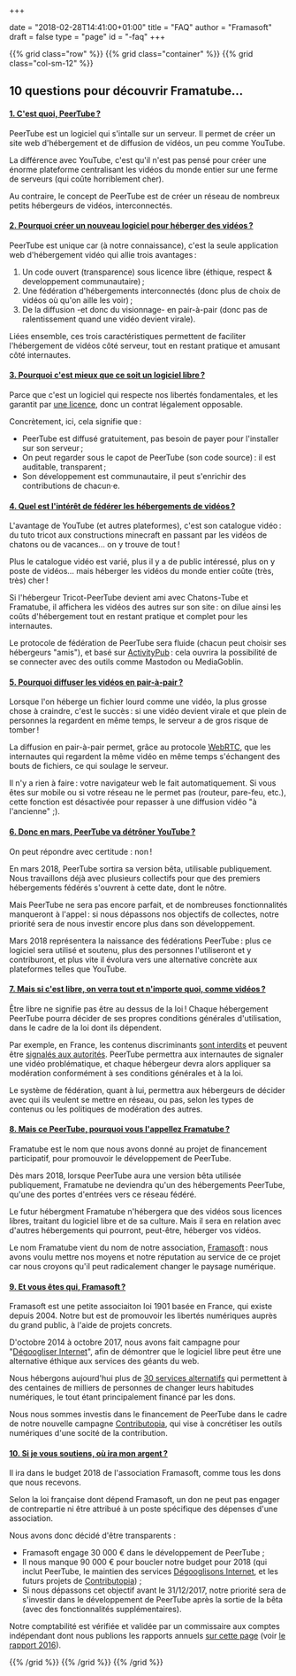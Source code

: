 +++

date = "2018-02-28T14:41:00+01:00"
title = "FAQ"
author = "Framasoft"
draft = false
type = "page"
id = "-faq"
+++

{{% grid class="row" %}}
{{% grid class="container" %}}
{{% grid class="col-sm-12" %}}
<h2 class="text-center">10 questions pour découvrir Framatube…</h2>

<!--début accordéon-->
<div id="accordion" class="panel-group">
<!-- question 01-->
<div class="panel panel-default">
  <div class="panel-heading">
    <h4 class="panel-title">
      <a data-toggle="collapse" data-parent="#accordion" href="#collapse01">1. C'est quoi, PeerTube ?</a>
    </h4>
  </div>
  <div id="collapse01" class="panel-collapse collapse in">
    <div class="panel-body">
      <p>PeerTube est un logiciel qui s'intalle sur un serveur. Il permet de créer un site web d'hébergement et de diffusion de vidéos, un peu comme YouTube.</p>
      <p>La différence avec YouTube, c'est qu'il n'est pas pensé pour créer une énorme plateforme centralisant les vidéos du monde entier sur une ferme de serveurs (qui coûte horriblement cher).</p>
      <p>Au contraire, le concept de PeerTube est de créer un réseau de nombreux petits hébergeurs de vidéos, interconnectés.</p>
    </div>
  </div>
</div>
<!-- question 02-->
<div class="panel panel-default">
  <div class="panel-heading">
    <h4 class="panel-title">
      <a data-toggle="collapse" data-parent="#accordion" href="#collapse02">2. Pourquoi créer un nouveau logiciel pour héberger des vidéos ?</a>
    </h4>
  </div>
  <div id="collapse02" class="panel-collapse collapse">
    <div class="panel-body">
      <p>PeerTube est unique car (à notre connaissance), c'est la seule application web d'hébergement vidéo qui allie trois avantages :</p>
      <ol>
        <li>Un code ouvert (transparence) sous licence libre (éthique, respect & developpement communautaire) ;</li>
        <li>Une fédération d'hébergements interconnectés (donc plus de choix de vidéos où qu'on aille les voir) ;</li>
        <li>De la diffusion -et donc du visionnage- en pair-à-pair (donc pas de ralentissement quand une vidéo devient virale).</li>
      </ol>
      <p>Liées ensemble, ces trois caractéristiques permettent de faciliter l'hébergement de vidéos côté serveur, tout en restant pratique et amusant côté internautes.</p>
    </div>
  </div>
</div>
<!-- question 03-->
<div class="panel panel-default">
  <div class="panel-heading">
    <h4 class="panel-title">
      <a data-toggle="collapse" data-parent="#accordion" href="#collapse03">3. Pourquoi c'est mieux que ce soit un logiciel libre ?</a>
    </h4>
  </div>
  <div id="collapse03" class="panel-collapse collapse">
    <div class="panel-body">
      <p>Parce que c'est un logiciel qui respecte nos libertés fondamentales, et les garantit par <a href="https://github.com/Chocobozzz/PeerTube/blob/develop/LICENSE">une licence</a>, donc un contrat légalement opposable.</p>
      <p>Concrètement, ici, cela signifie que :</p>
      <ul>
        <li>PeerTube est diffusé gratuitement, pas besoin de payer pour l'installer sur son serveur ;</li>
        <li>On peut regarder sous le capot de PeerTube (son code source) : il est auditable, transparent ;</li>
        <li>Son développement est communautaire, il peut s'enrichir des contributions de chacun·e.</li>
      </ul>
    </div>
  </div>
</div>
<!-- question 04-->
<div class="panel panel-default">
  <div class="panel-heading">
    <h4 class="panel-title">
      <a data-toggle="collapse" data-parent="#accordion" href="#collapse04">4. Quel est l'intérêt de fédérer les hébergements de vidéos ?</a>
    </h4>
  </div>
  <div id="collapse04" class="panel-collapse collapse">
    <div class="panel-body">
      <p>L'avantage de YouTube (et autres plateformes), c'est son catalogue vidéo : du tuto tricot aux constructions minecraft en passant par les vidéos de chatons ou de vacances… on y trouve de tout !</p>
      <p>Plus le catalogue vidéo est varié, plus il y a de public intéressé, plus on y poste de vidéos… mais héberger les vidéos du monde entier coûte (très, très) cher !</p>
      <p>Si l'hébergeur Tricot-PeerTube devient ami avec Chatons-Tube et Framatube, il affichera les vidéos des autres sur son site : on dilue ainsi les coûts d'hébergement tout en restant pratique et complet pour les internautes.</p>
      <p>Le protocole de fédération de PeerTube sera fluide (chacun peut choisir ses hébergeurs "amis"), et basé sur <a href="https://activitypub.rocks/">ActivityPub</a> : cela ouvrira la possibilité de se connecter avec des outils comme Mastodon ou MediaGoblin.</p>
    </div>
  </div>
</div>
<!-- question 05-->
<div class="panel panel-default">
  <div class="panel-heading">
    <h4 class="panel-title">
      <a data-toggle="collapse" data-parent="#accordion" href="#collapse05">5. Pourquoi diffuser les vidéos en pair-à-pair ?</a>
    </h4>
  </div>
  <div id="collapse05" class="panel-collapse collapse">
    <div class="panel-body">
      <p>Lorsque l'on héberge un fichier lourd comme une vidéo, la plus grosse chose à craindre, c'est le succès : si une vidéo devient virale et que plein de personnes la regardent en même temps, le serveur a de gros risque de tomber !</p>
      <p>La diffusion en pair-à-pair permet, grâce au protocole <a href="https://fr.wikipedia.org/wiki/WebRTC">WebRTC</a>, que les internautes qui regardent la même vidéo en même temps s'échangent des bouts de fichiers, ce qui soulage le serveur.</p>
      <p>Il n'y a rien à faire : votre navigateur web le fait automatiquement. Si vous êtes sur mobile ou si votre réseau ne le permet pas (routeur, pare-feu, etc.), cette fonction est désactivée pour repasser à une diffusion vidéo "à l'ancienne" ;).</p>
    </div>
  </div>
</div>
<!-- question 06-->
<div class="panel panel-default">
  <div class="panel-heading">
    <h4 class="panel-title">
      <a data-toggle="collapse" data-parent="#accordion" href="#collapse06">6. Donc en mars, PeerTube va détrôner YouTube ?</a>
    </h4>
  </div>
  <div id="collapse06" class="panel-collapse collapse">
    <div class="panel-body">
      <p>On peut répondre avec certitude : non !</p>
      <p>En mars 2018, PeerTube sortira sa version bêta, utilisable publiquement. Nous travaillons déjà avec plusieurs collectifs pour que des premiers hébergements fédérés s'ouvrent à cette date, dont le nôtre.</p>
      <p>Mais PeerTube ne sera pas encore parfait, et de nombreuses fonctionnalités manqueront à l'appel : si nous dépassons nos objectifs de collectes, notre priorité sera de nous investir encore plus dans son développement.</p>
      <p>Mars 2018 représentera la naissance des fédérations PeerTube : plus ce logiciel sera utilisé et soutenu, plus des personnes l'utiliseront et y contriburont, et plus vite il évolura vers une alternative concrète aux plateformes telles que YouTube.</p>
    </div>
  </div>
</div>
<!-- question 07-->
<div class="panel panel-default">
  <div class="panel-heading">
    <h4 class="panel-title">
      <a data-toggle="collapse" data-parent="#accordion" href="#collapse07">7. Mais si c'est libre, on verra tout et n'importe quoi, comme vidéos ?</a>
    </h4>
  </div>
  <div id="collapse07" class="panel-collapse collapse">
    <div class="panel-body">
      <p>Être libre ne signifie pas être au dessus de la loi ! Chaque hébergement PeerTube pourra décider de ses propres conditions générales d'utilisation, dans le cadre de la loi dont ils dépendent.</p>
      <p>Par exemple, en France, les contenus discriminants <a href="https://fr.wikipedia.org/wiki/Lois_contre_le_racisme_et_les_discours_de_haine">sont interdits</a> et peuvent être <a href="http://stop-discrimination.gouv.fr/agir/ne-pas-laisser-faire-les-recours">signalés aux autorités</a>. PeerTube permettra aux internautes de signaler une vidéo problématique, et chaque hébergeur devra alors appliquer sa modération conformément à ses conditions générales et à la loi.</p>
      <p>Le système de fédération, quant à lui, permettra aux hébergeurs de décider avec qui ils veulent se mettre en réseau, ou pas, selon les types de contenus ou les politiques de modération des autres.</p>
    </div>
  </div>
</div>
<!-- question 08-->
<div class="panel panel-default">
  <div class="panel-heading">
    <h4 class="panel-title">
      <a data-toggle="collapse" data-parent="#accordion" href="#collapse08">8. Mais ce PeerTube, pourquoi vous l'appellez Framatube ?</a>
    </h4>
  </div>
  <div id="collapse08" class="panel-collapse collapse">
    <div class="panel-body">
      <p>Framatube est le nom que nous avons donné au projet de financement participatif, pour promouvoir le développement de PeerTube.</p>
      <p>Dès mars 2018, lorsque PeerTube aura une version bêta utilisée publiquement, Framatube ne deviendra qu'un des hébergements PeerTube, qu'une des portes d'entrées vers ce réseau fédéré.</p>
      <p>Le futur hébergment Framatube n'hébergera que des vidéos sous licences libres, traitant du logiciel libre et de sa culture. Mais il sera en relation avec d'autres hébergements qui pourront, peut-être, héberger vos vidéos.</p>
      <p>Le nom Framatube vient du nom de notre association, <a href="https://fr.wikipedia.org/wiki/Framasoft">Framasoft</a> : nous avons voulu mettre nos moyens et notre réputation au service de ce projet car nous croyons qu'il peut radicalement changer le paysage numérique.</p>
    </div>
  </div>
</div>
<!-- question 09-->
<div class="panel panel-default">
  <div class="panel-heading">
    <h4 class="panel-title">
      <a data-toggle="collapse" data-parent="#accordion" href="#collapse09">9. Et vous êtes qui, Framasoft ?</a>
    </h4>
  </div>
  <div id="collapse09" class="panel-collapse collapse">
    <div class="panel-body">
      <p>Framasoft est une petite associaiton loi 1901 basée en France, qui existe depuis 2004. Notre but est de promouvoir les libertés numériques auprès du grand public, à l'aide de projets concrets.</p>
      <p>D'octobre 2014 à octobre 2017, nous avons fait campagne pour "<a href="https://degooglisons-internet.org">Dégoogliser Internet</a>", afin de démontrer que le logiciel libre peut être une alternative éthique aux services des géants du web.</p>
      <p>Nous hébergons aujourd'hui plus de <a href="http://degooglisons-internet.org/liste/">30 services alternatifs</a> qui permettent à des centaines de milliers de personnes de changer leurs habitudes numériques, le tout étant principalement financé par les dons.</p>
      <p>Nous nous sommes investis dans le financement de PeerTube dans le cadre de notre nouvelle campagne <a href="https://contributopia.org">Contributopia</a>, qui vise à concrétiser les outils numériques d'une socité de la contribution.</p>
    </div>
  </div>
</div>
<!-- question 10-->
<div class="panel panel-default">
  <div class="panel-heading">
    <h4 class="panel-title">
      <a data-toggle="collapse" data-parent="#accordion" href="#collapse10">10. Si je vous soutiens, où ira mon argent ?</a>
    </h4>
  </div>
  <div id="collapse10" class="panel-collapse collapse">
    <div class="panel-body">
      <p>Il ira dans le budget 2018 de l'association Framasoft, comme tous les dons que nous recevons.</p>
      <p>Selon la loi française dont dépend Framasoft, un don ne peut pas engager de contrepartie ni être attribué à un poste spécifique des dépenses d'une association.</p>
      <p>Nous avons donc décidé d'être transparents :</p>
      <ul>
        <li>Framasoft engage 30 000 € dans le développement de PeerTube ;</li>
        <li>Il nous manque 90 000 € pour boucler notre budget pour 2018 (qui inclut PeerTube, le maintien des services <a href="https://degooglisons-internet.org">Dégooglisons Internet</a>, et les futurs projets de <a href="https://contributopia.org">Contributopia</a>) ;</li>
        <li>Si nous dépassons cet objectif avant le 31/12/2017, notre priorité sera de s'investir dans le développement de PeerTube après la sortie de la bêta (avec des fonctionnalités supplémentaires).</li>
      </ul>
      <p>Notre comptabilité est vérifiée et validée par un commissaire aux comptes indépendant dont nous publions les rapports annuels <a href="https://soutenir.framasoft.org/association">sur cette page</a> (voir <a href="https://soutenir.framasoft.org/sites/default/files/rapport_financier_2016.pdf">le rapport 2016</a>).</p>
    </div>
  </div>
</div>
</div>
<!-- fin accordéon-->
{{% /grid %}}
{{% /grid %}}
{{% /grid %}}
